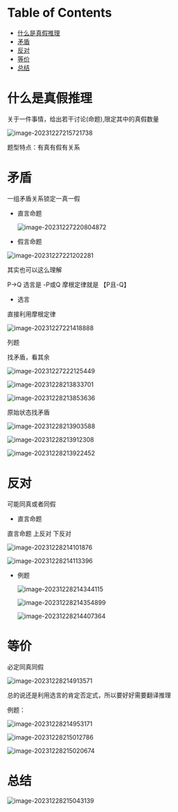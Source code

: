 # Table of Contents

* [什么是真假推理](#什么是真假推理)
* [矛盾](#矛盾)
* [反对](#反对)
* [等价](#等价)
* [总结](#总结)


# 什么是真假推理

关于一件事情，给出若干讨论(命题),限定其中的真假数量

![image-20231227215721738](.images/image-20231227215721738.png)

题型特点：有真有假有关系



# 矛盾

一组矛盾关系锁定一真一假



+ 直言命题 

  ![image-20231227220804872](.images/image-20231227220804872.png)

+ 假言命题

![image-20231227221202281](.images/image-20231227221202281.png)

其实也可以这么理解

P->Q  选言是 -P或Q 摩根定律就是 【P且-Q】



+ 选言

直接利用摩根定律

![image-20231227221418888](.images/image-20231227221418888.png)



列题

找矛盾，看其余

![image-20231227222125449](.images/image-20231227222125449.png)



![image-20231228213833701](.images/image-20231228213833701.png)

![image-20231228213853636](.images/image-20231228213853636.png)

原始状态找矛盾

![image-20231228213903588](.images/image-20231228213903588.png)

![image-20231228213912308](.images/image-20231228213912308.png)

![image-20231228213922452](.images/image-20231228213922452.png)

# 反对

可能同真或者同假

+ 直言命题

直言命题 上反对 下反对

![image-20231228214101876](.images/image-20231228214101876.png)

![image-20231228214113396](.images/image-20231228214113396.png)

+ 例题

  ![image-20231228214344115](.images/image-20231228214344115.png)

  ![image-20231228214354899](.images/image-20231228214354899.png)

  ![image-20231228214407364](.images/image-20231228214407364.png)

# 等价

必定同真同假

![image-20231228214913571](.images/image-20231228214913571.png)

总的说还是利用选言的肯定否定式，所以要好好需要翻译推理

例题：

![image-20231228214953171](.images/image-20231228214953171.png)

![image-20231228215012786](.images/image-20231228215012786.png)

![image-20231228215020674](.images/image-20231228215020674.png)

# 总结

![image-20231228215043139](.images/image-20231228215043139.png)
